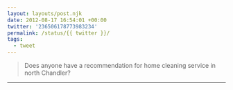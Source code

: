 ```yaml
---
layout: layouts/post.njk
date: 2012-08-17 16:54:01 +00:00
twitter: '236506178773983234'
permalink: /status/{{ twitter }}/
tags: 
  - tweet
---
```


> Does anyone have a recommendation for home cleaning service in north Chandler?

---
